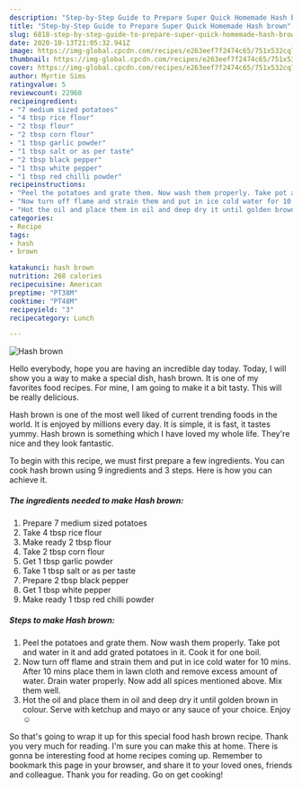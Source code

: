 ```yaml
---
description: "Step-by-Step Guide to Prepare Super Quick Homemade Hash brown"
title: "Step-by-Step Guide to Prepare Super Quick Homemade Hash brown"
slug: 6818-step-by-step-guide-to-prepare-super-quick-homemade-hash-brown
date: 2020-10-13T21:05:32.941Z
image: https://img-global.cpcdn.com/recipes/e263eef7f2474c65/751x532cq70/hash-brown-recipe-main-photo.jpg
thumbnail: https://img-global.cpcdn.com/recipes/e263eef7f2474c65/751x532cq70/hash-brown-recipe-main-photo.jpg
cover: https://img-global.cpcdn.com/recipes/e263eef7f2474c65/751x532cq70/hash-brown-recipe-main-photo.jpg
author: Myrtie Sims
ratingvalue: 5
reviewcount: 22960
recipeingredient:
- "7 medium sized potatoes"
- "4 tbsp rice flour"
- "2 tbsp flour"
- "2 tbsp corn flour"
- "1 tbsp garlic powder"
- "1 tbsp salt or as per taste"
- "2 tbsp black pepper"
- "1 tbsp white pepper"
- "1 tbsp red chilli powder"
recipeinstructions:
- "Peel the potatoes and grate them. Now wash them properly. Take pot and water in it and add grated potatoes in it. Cook it for one boil."
- "Now turn off flame and strain them and put in ice cold water for 10 mins. After 10 mins place them in lawn cloth and remove excess amount of water. Drain water properly. Now add all spices mentioned above. Mix them well."
- "Hot the oil and place them in oil and deep dry it until golden brown in colour. Serve with ketchup and mayo or any sauce of your choice. Enjoy☺"
categories:
- Recipe
tags:
- hash
- brown

katakunci: hash brown 
nutrition: 268 calories
recipecuisine: American
preptime: "PT38M"
cooktime: "PT48M"
recipeyield: "3"
recipecategory: Lunch

---
```



![Hash brown](https://img-global.cpcdn.com/recipes/e263eef7f2474c65/751x532cq70/hash-brown-recipe-main-photo.jpg)

Hello everybody, hope you are having an incredible day today. Today, I will show you a way to make a special dish, hash brown. It is one of my favorites food recipes. For mine, I am going to make it a bit tasty. This will be really delicious.

Hash brown is one of the most well liked of current trending foods in the world. It is enjoyed by millions every day. It is simple, it is fast, it tastes yummy. Hash brown is something which I have loved my whole life. They're nice and they look fantastic.




To begin with this recipe, we must first prepare a few ingredients. You can cook hash brown using 9 ingredients and 3 steps. Here is how you can achieve it.

<!--inarticleads1-->

##### The ingredients needed to make Hash brown:

1. Prepare 7 medium sized potatoes
1. Take 4 tbsp rice flour
1. Make ready 2 tbsp flour
1. Take 2 tbsp corn flour
1. Get 1 tbsp garlic powder
1. Take 1 tbsp salt or as per taste
1. Prepare 2 tbsp black pepper
1. Get 1 tbsp white pepper
1. Make ready 1 tbsp red chilli powder




<!--inarticleads2-->

##### Steps to make Hash brown:

1. Peel the potatoes and grate them. Now wash them properly. Take pot and water in it and add grated potatoes in it. Cook it for one boil.
1. Now turn off flame and strain them and put in ice cold water for 10 mins. After 10 mins place them in lawn cloth and remove excess amount of water. Drain water properly. Now add all spices mentioned above. Mix them well.
1. Hot the oil and place them in oil and deep dry it until golden brown in colour. Serve with ketchup and mayo or any sauce of your choice. Enjoy☺




So that's going to wrap it up for this special food hash brown recipe. Thank you very much for reading. I'm sure you can make this at home. There is gonna be interesting food at home recipes coming up. Remember to bookmark this page in your browser, and share it to your loved ones, friends and colleague. Thank you for reading. Go on get cooking!
